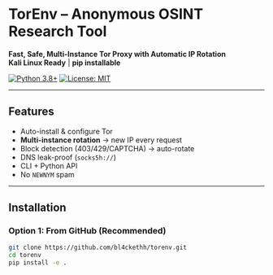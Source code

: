 # TorEnv – Anonymous OSINT Research Tool

**Fast, Safe, Multi-Instance Tor Proxy with Automatic IP Rotation**  
**Kali Linux Ready** | **pip installable**

[![Python 3.8+](https://img.shields.io/badge/python-3.8%2B-blue)](https://python.org)
[![License: MIT](https://img.shields.io/badge/license-MIT-yellow)](LICENSE)

---

## Features

- Auto-install & configure Tor
- **Multi-instance rotation** → new IP every request
- Block detection (403/429/CAPTCHA) → auto-rotate
- DNS leak-proof (`socks5h://`)
- CLI + Python API
- No `NEWNYM` spam

---

## Installation

### Option 1: From GitHub (Recommended)

```bash
git clone https://github.com/bl4ckethh/torenv.git
cd torenv
pip install -e .
